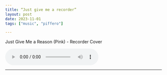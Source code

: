 ```yaml
---
title: “Just give me a recorder”
layout: post
date: 2023-11-01
tags: ["music", "piffero"]

---
```


Just Give Me a Reason (Pink) - Recorder Cover

 <audio controls>
  <source src="/assets/recs/JustGiveMeaPiffero.mp3" type="audio/mpeg">
Your browser does not support the audio element.
</audio>

---   

